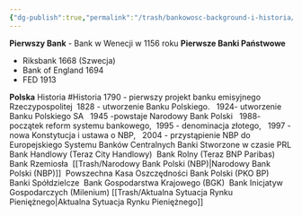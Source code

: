 ```yaml
---
{"dg-publish":true,"permalink":"/trash/bankowosc-background-i-historia/","created":"1970-01-01T01:00:00.000+01:00","updated":"2025-06-16T12:32:03.782+02:00"}
---
```


**Pierwszy Bank** - Bank w Wenecji w 1156 roku
**Pierwsze Banki Państwowe**
- Riksbank 1668 (Szwecja)
- Bank of England 1694
- FED 1913

**Polska**
Historia #Historia
	1790 - pierwszy projekt banku emisyjnego Rzeczypospolitej 
	1828 - utworzenie Banku Polskiego.  
	1924- utworzenie Banku Polskiego SA  
	1945 -powstaje Narodowy Bank Polski  
	1988- początek reform systemu bankowego, 
	1995 - denominacja złotego,  
	1997 - nowa Konstytucja i ustawa o NBP,  
	2004 - przystąpienie NBP do Europejskiego Systemu Banków Centralnych
Banki Stworzone w czasie PRL
	Bank Handlowy (Teraz City Handlowy) 
	Bank Rolny (Teraz BNP Paribas) 
	Bank Rzemiosła 
	[[Trash/Narodowy Bank Polski (NBP)\|Narodowy Bank Polski (NBP)]] 
	Powszechna Kasa Oszczędności Bank Polski (PKO BP) 
	Banki Spółdzielcze 
	Bank Gospodarstwa Krajowego (BGK) 
	Bank Inicjatyw Gospodarczych (Milenium)
[[Trash/Aktualna Sytuacja Rynku Pieniężnego\|Aktualna Sytuacja Rynku Pieniężnego]]